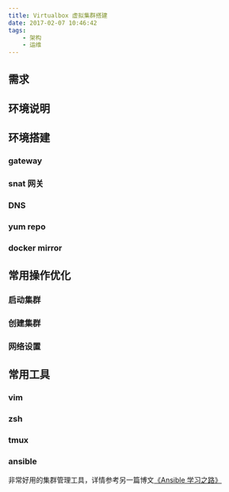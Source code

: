 ```yaml
---
title: Virtualbox 虚拟集群搭建
date: 2017-02-07 10:46:42
tags:
    - 架构
    - 运维
---
```


## 需求

## 环境说明

## 环境搭建

### gateway

### snat 网关

### DNS

### yum repo

### docker mirror

## 常用操作优化

### 启动集群

### 创建集群

### 网络设置

## 常用工具

### vim

### zsh

### tmux

### ansible

非常好用的集群管理工具，详情参考另一篇博文[《Ansible 学习之路》](/2017/02/07/Learning-Ansible/)
